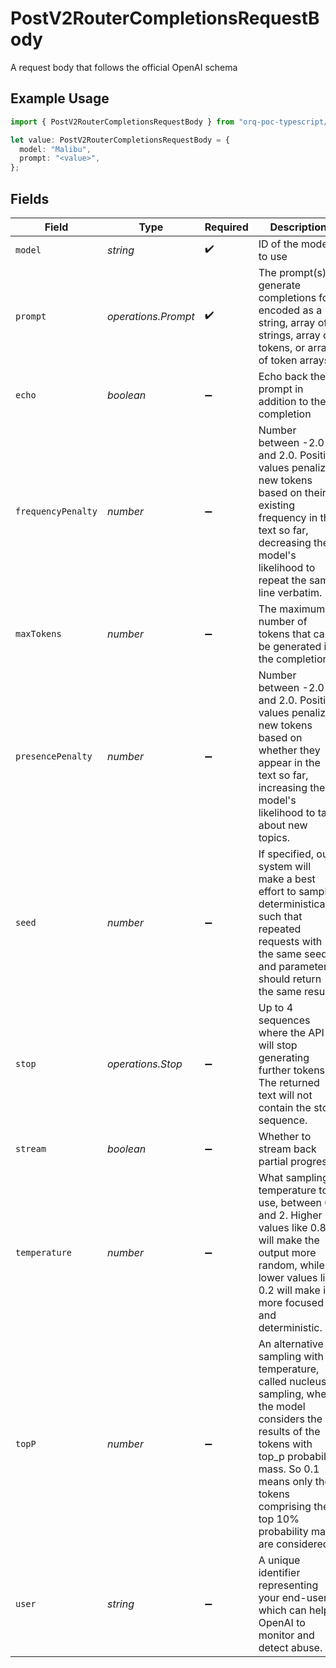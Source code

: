 # PostV2RouterCompletionsRequestBody

A request body that follows the official OpenAI schema

## Example Usage

```typescript
import { PostV2RouterCompletionsRequestBody } from "orq-poc-typescript/models/operations";

let value: PostV2RouterCompletionsRequestBody = {
  model: "Malibu",
  prompt: "<value>",
};
```

## Fields

| Field                                                                                                                                                                                                                                       | Type                                                                                                                                                                                                                                        | Required                                                                                                                                                                                                                                    | Description                                                                                                                                                                                                                                 |
| ------------------------------------------------------------------------------------------------------------------------------------------------------------------------------------------------------------------------------------------- | ------------------------------------------------------------------------------------------------------------------------------------------------------------------------------------------------------------------------------------------- | ------------------------------------------------------------------------------------------------------------------------------------------------------------------------------------------------------------------------------------------- | ------------------------------------------------------------------------------------------------------------------------------------------------------------------------------------------------------------------------------------------- |
| `model`                                                                                                                                                                                                                                     | *string*                                                                                                                                                                                                                                    | :heavy_check_mark:                                                                                                                                                                                                                          | ID of the model to use                                                                                                                                                                                                                      |
| `prompt`                                                                                                                                                                                                                                    | *operations.Prompt*                                                                                                                                                                                                                         | :heavy_check_mark:                                                                                                                                                                                                                          | The prompt(s) to generate completions for, encoded as a string, array of strings, array of tokens, or array of token arrays.                                                                                                                |
| `echo`                                                                                                                                                                                                                                      | *boolean*                                                                                                                                                                                                                                   | :heavy_minus_sign:                                                                                                                                                                                                                          | Echo back the prompt in addition to the completion                                                                                                                                                                                          |
| `frequencyPenalty`                                                                                                                                                                                                                          | *number*                                                                                                                                                                                                                                    | :heavy_minus_sign:                                                                                                                                                                                                                          | Number between -2.0 and 2.0. Positive values penalize new tokens based on their existing frequency in the text so far, decreasing the model's likelihood to repeat the same line verbatim.                                                  |
| `maxTokens`                                                                                                                                                                                                                                 | *number*                                                                                                                                                                                                                                    | :heavy_minus_sign:                                                                                                                                                                                                                          | The maximum number of tokens that can be generated in the completion.                                                                                                                                                                       |
| `presencePenalty`                                                                                                                                                                                                                           | *number*                                                                                                                                                                                                                                    | :heavy_minus_sign:                                                                                                                                                                                                                          | Number between -2.0 and 2.0. Positive values penalize new tokens based on whether they appear in the text so far, increasing the model's likelihood to talk about new topics.                                                               |
| `seed`                                                                                                                                                                                                                                      | *number*                                                                                                                                                                                                                                    | :heavy_minus_sign:                                                                                                                                                                                                                          | If specified, our system will make a best effort to sample deterministically, such that repeated requests with the same seed and parameters should return the same result.                                                                  |
| `stop`                                                                                                                                                                                                                                      | *operations.Stop*                                                                                                                                                                                                                           | :heavy_minus_sign:                                                                                                                                                                                                                          | Up to 4 sequences where the API will stop generating further tokens. The returned text will not contain the stop sequence.                                                                                                                  |
| `stream`                                                                                                                                                                                                                                    | *boolean*                                                                                                                                                                                                                                   | :heavy_minus_sign:                                                                                                                                                                                                                          | Whether to stream back partial progress.                                                                                                                                                                                                    |
| `temperature`                                                                                                                                                                                                                               | *number*                                                                                                                                                                                                                                    | :heavy_minus_sign:                                                                                                                                                                                                                          | What sampling temperature to use, between 0 and 2. Higher values like 0.8 will make the output more random, while lower values like 0.2 will make it more focused and deterministic.                                                        |
| `topP`                                                                                                                                                                                                                                      | *number*                                                                                                                                                                                                                                    | :heavy_minus_sign:                                                                                                                                                                                                                          | An alternative to sampling with temperature, called nucleus sampling, where the model considers the results of the tokens with top_p probability mass. So 0.1 means only the tokens comprising the top 10% probability mass are considered. |
| `user`                                                                                                                                                                                                                                      | *string*                                                                                                                                                                                                                                    | :heavy_minus_sign:                                                                                                                                                                                                                          | A unique identifier representing your end-user, which can help OpenAI to monitor and detect abuse.                                                                                                                                          |